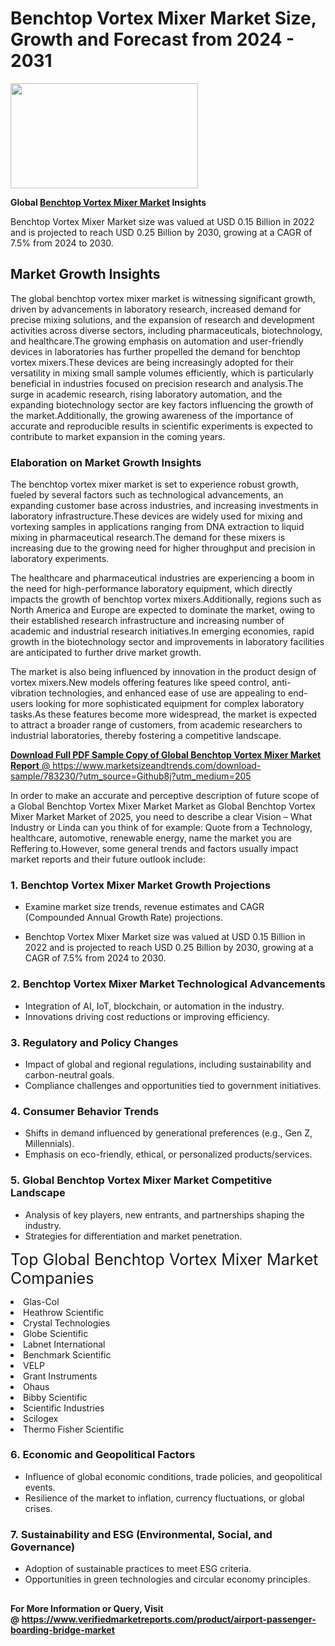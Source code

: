 <H1>Benchtop Vortex Mixer Market Size, Growth and Forecast from 2024 - 2031</H1><img class="aligncenter size-medium wp-image-584254" src="https://thirdeyenews.in/wp-content/uploads/2024/09/Global-Market-Research-300x168.jpeg" alt="" width="300" height="168" /><p><strong>Global&nbsp;<a href="https://www.marketsizeandtrends.com/download-sample/783230/?utm_source=Github8j?utm_medium=205">Benchtop Vortex Mixer Market</a> Insights</strong></p><p>Benchtop Vortex Mixer Market size was valued at USD 0.15 Billion in 2022 and is projected to reach USD 0.25 Billion by 2030, growing at a CAGR of 7.5% from 2024 to 2030.</p><p><h2>Market Growth Insights</h2> <p>The global benchtop vortex mixer market is witnessing significant growth, driven by advancements in laboratory research, increased demand for precise mixing solutions, and the expansion of research and development activities across diverse sectors, including pharmaceuticals, biotechnology, and healthcare.The growing emphasis on automation and user-friendly devices in laboratories has further propelled the demand for benchtop vortex mixers.These devices are being increasingly adopted for their versatility in mixing small sample volumes efficiently, which is particularly beneficial in industries focused on precision research and analysis.The surge in academic research, rising laboratory automation, and the expanding biotechnology sector are key factors influencing the growth of the market.Additionally, the growing awareness of the importance of accurate and reproducible results in scientific experiments is expected to contribute to market expansion in the coming years.</p> <p><a href="#download-sample"></a></p> <h3>Elaboration on Market Growth Insights</h3> <p>The benchtop vortex mixer market is set to experience robust growth, fueled by several factors such as technological advancements, an expanding customer base across industries, and increasing investments in laboratory infrastructure.These devices are widely used for mixing and vortexing samples in applications ranging from DNA extraction to liquid mixing in pharmaceutical research.The demand for these mixers is increasing due to the growing need for higher throughput and precision in laboratory experiments.</p> <p>The healthcare and pharmaceutical industries are experiencing a boom in the need for high-performance laboratory equipment, which directly impacts the growth of benchtop vortex mixers.Additionally, regions such as North America and Europe are expected to dominate the market, owing to their established research infrastructure and increasing number of academic and industrial research initiatives.In emerging economies, rapid growth in the biotechnology sector and improvements in laboratory facilities are anticipated to further drive market growth.</p> <p>The market is also being influenced by innovation in the product design of vortex mixers.New models offering features like speed control, anti-vibration technologies, and enhanced ease of use are appealing to end-users looking for more sophisticated equipment for complex laboratory tasks.As these features become more widespread, the market is expected to attract a broader range of customers, from academic researchers to industrial laboratories, thereby fostering a competitive landscape.</p> <p><a href="#get-more"></p><p><span class=""><strong>Download Full PDF Sample Copy of Global Benchtop Vortex Mixer Market Report</strong> @ <a href="https://www.marketsizeandtrends.com/download-sample/783230/?utm_source=Github8j?utm_medium=205" target="_blank">https://www.marketsizeandtrends.com/download-sample/783230/?utm_source=Github8j?utm_medium=205</a></span></p><p>In order to make an accurate and perceptive description of future scope of a Global&nbsp;Benchtop Vortex Mixer Market Market as Global&nbsp;Benchtop Vortex Mixer Market Market of 2025, you need to describe a clear Vision &ndash; What Industry or Linda can you think of for example: Quote from a Technology, healthcare, automotive, renewable energy, name the market you are Reffering to.However, some general trends and factors usually impact market reports and their future outlook include:</p><h3>1.&nbsp;<strong>Benchtop Vortex Mixer Market Growth Projections</strong></h3><ul><li>Examine market size trends, revenue estimates and CAGR (Compounded Annual Growth Rate) projections.</li><li><p>Benchtop Vortex Mixer Market size was valued at USD 0.15 Billion in 2022 and is projected to reach USD 0.25 Billion by 2030, growing at a CAGR of 7.5% from 2024 to 2030.</p></li></ul><h3>2.&nbsp;<strong>Benchtop Vortex Mixer Market Technological Advancements</strong></h3><ul><li>Integration of AI, IoT, blockchain, or automation in the industry.</li><li>Innovations driving cost reductions or improving efficiency.</li></ul><h3>3.&nbsp;<strong>Regulatory and Policy Changes</strong></h3><ul><li>Impact of global and regional regulations, including sustainability and carbon-neutral goals.</li><li>Compliance challenges and opportunities tied to government initiatives.</li></ul><h3>4.&nbsp;<strong>Consumer Behavior Trends</strong></h3><ul><li>Shifts in demand influenced by generational preferences (e.g., Gen Z, Millennials).</li><li>Emphasis on eco-friendly, ethical, or personalized products/services.</li></ul><h3>5.&nbsp;<strong>Global Benchtop Vortex Mixer Market Competitive Landscape</strong></h3><ul><li>Analysis of key players, new entrants, and partnerships shaping the industry.</li><li>Strategies for differentiation and market penetration.</li></ul><p data-pm-slice="1 1 []"><span style="color: inherit; font-family: inherit; font-size: 25px;">Top Global Benchtop Vortex Mixer Market Companies</span></p><div class="" data-test-id=""><p><li>Glas-Col</li><li> Heathrow Scientific</li><li> Crystal Technologies</li><li> Globe Scientific</li><li> Labnet International</li><li> Benchmark Scientific</li><li> VELP</li><li> Grant Instruments</li><li> Ohaus</li><li> Bibby Scientific</li><li> Scientific Industries</li><li> Scilogex</li><li> Thermo Fisher Scientific</li></p></div><h3>6.&nbsp;<strong>Economic and Geopolitical Factors</strong></h3><ul><li>Influence of global economic conditions, trade policies, and geopolitical events.</li><li>Resilience of the market to inflation, currency fluctuations, or global crises.</li></ul><h3>7.&nbsp;<strong>Sustainability and ESG (Environmental, Social, and Governance)</strong></h3><ul><li>Adoption of sustainable practices to meet ESG criteria.</li><li>Opportunities in green technologies and circular economy principles.</li></ul><h2><strong style="font-size: 14px;">For More Information or Query, Visit @&nbsp;</strong><a style="background-color: #ffffff; font-size: 14px;" href="https://www.marketsizeandtrends.com/report/benchtop-vortex-mixer-market/" target="_blank">https://www.verifiedmarketreports.com/product/airport-passenger-boarding-bridge-market</a></h2>